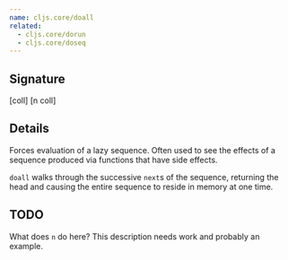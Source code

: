 ```yaml
---
name: cljs.core/doall
related:
  - cljs.core/dorun
  - cljs.core/doseq
---
```


## Signature
[coll]
[n coll]


## Details

Forces evaluation of a lazy sequence. Often used to see the effects of a
sequence produced via functions that have side effects.

`doall` walks through the successive `next`s of the sequence, returning the head
and causing the entire sequence to reside in memory at one time.


## TODO

What does `n` do here? This description needs work and probably an example.